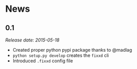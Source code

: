 # News

## 0.1

*Release date: 2015-05-18*

- Created proper python pypi package thanks to @madlag
- `python setup.py develop` creates the `fixxd` cli
- Introduced `.fixxd` config file
